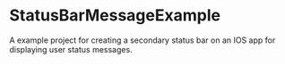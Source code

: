 StatusBarMessageExample
=======================

A example project for creating a secondary status bar on an IOS app for displaying user status messages.
